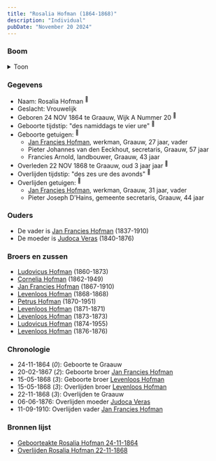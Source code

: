 ```yaml
---
title: "Rosalia Hofman (1864-1868)"
description: "Individual"
pubDate: "November 20 2024"
---
```


### Boom
<details><summary>Toon</summary>

![test](https://www.plantuml.com/plantuml/svg/ZP9RImCn48NVyoi6VV2fi9VUBALePLVjGnLlhsLsCxQXsQHaifHI-jzDRrOKrAU4cNCoNqvonHwThoijUAxC0XrMK60vdpfR6tbZjNNW7HeEBJ9Up9GaA9KhDUttL2ty2Ygg2dAyBx4dHzQl5YI-d5fgP8Qr082XTPBSoqoLSqFC_Nw5oWm6a8gD41Vmk1l5Okyu6w61F22KYXZkx7k5vWoGuJwAehG5S9wbUIiVXgFNxugqt42_Ls2ncXJMUqsz0SHT65sFmv9suDOXriilKfxNMa_Go4dfB7DX0zBM4yDpzWZnPHmTFPjFebhQ4k6D7F89fHDGyc6MPkclACtetmnj6BrkiJlj7mZztfAaL6OQP4a4UJOCkdQyeya3JPp2kLRJcL-HrdOPY3RY45YZSL280_QfS726GcWbpPOuZdkoZ5hXj_Y30ZuVx--x9qqOFxnjEPl_ZY19ZfxkAGDnHKQ6F_i1)
</details>

### Gegevens
- Naam: Rosalia Hofman <sup><a href="../s00411/" style="text-decoration:none" title="Geboorteakte Rosalia Hofman 24-11-1864">:link:</a></sup>
- Geslacht: Vrouwelijk
- Geboren 24 NOV 1864 te Graauw, Wijk A Nummer 20 <sup><a href="../s00411/" style="text-decoration:none" title="Geboorteakte Rosalia Hofman 24-11-1864">:link:</a></sup>
- Geboorte tijdstip: "des namiddags te vier ure" <sup><a href="../s00411/" style="text-decoration:none" title="Geboorteakte Rosalia Hofman 24-11-1864">:link:</a></sup>
- Geboorte getuigen: <sup><a href="../s00411/" style="text-decoration:none" title="Geboorteakte Rosalia Hofman 24-11-1864">:link:</a></sup>
  - [Jan Francies Hofman](../i00035/), werkman, Graauw, 27 jaar, vader
  - Pieter Johannes van den Eeckhout, secretaris, Graauw, 57 jaar
  - Francies Arnold, landbouwer, Graauw, 43 jaar
- Overleden 22 NOV 1868 te Graauw, oud 3 jaar jaar <sup><a href="../s00414/" style="text-decoration:none" title="Overlijden Rosalia Hofman 22-11-1868">:link:</a></sup>
- Overlijden tijdstip: "des zes ure des avonds" <sup><a href="../s00414/" style="text-decoration:none" title="Overlijden Rosalia Hofman 22-11-1868">:link:</a></sup>
- Overlijden getuigen: <sup><a href="../s00414/" style="text-decoration:none" title="Overlijden Rosalia Hofman 22-11-1868">:link:</a></sup>
  - [Jan Francies Hofman](../i00035/), werkman, Graauw, 31 jaar, vader
  - Pieter Joseph D'Hains, gemeente secretaris, Graauw, 44 jaar

### Ouders
- De vader is [Jan Francies Hofman](../i00035/) (1837-1910)
- De moeder is [Judoca Veras](../i00037/) (1840-1876)

### Broers en zussen
- [Ludovicus Hofman](../i00243/) (1860-1873)
- [Cornelia Hofman](../i00244/) (1862-1949)
- [Jan Francies Hofman](../i00246/) (1867-1910)
- [Levenloos Hofman](../i00247/) (1868-1868)
- [Petrus Hofman](../i00248/) (1870-1951)
- [Levenloos Hofman](../i00249/) (1871-1871)
- [Levenloos Hofman](../i00250/) (1873-1873)
- [Ludovicus Hofman](../i00251/) (1874-1955)
- [Levenloos Hofman](../i00252/) (1876-1876)

### Chronologie
- 24-11-1864 (<i>0</i>): Geboorte te Graauw
- 20-02-1867 (<i>2</i>): Geboorte broer [Jan Francies Hofman](../i00246/)
- 15-05-1868 (<i>3</i>): Geboorte broer [Levenloos Hofman](../i00247/)
- 15-05-1868 (<i>3</i>): Overlijden broer [Levenloos Hofman](../i00247/)
- 22-11-1868 (<i>3</i>): Overlijden te Graauw
- 06-06-1876: Overlijden moeder [Judoca Veras](../i00037/)
- 11-09-1910: Overlijden vader [Jan Francies Hofman](../i00035/)

### Bronnen lijst
- [Geboorteakte Rosalia Hofman 24-11-1864](../s00411/)
- [Overlijden Rosalia Hofman 22-11-1868](../s00414/)